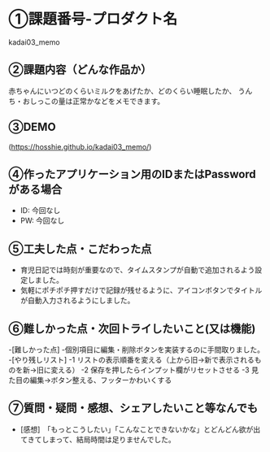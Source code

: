 # ①課題番号-プロダクト名

kadai03_memo

## ②課題内容（どんな作品か）

赤ちゃんにいつどのくらいミルクをあげたか、どのくらい睡眠したか、
うんち・おしっこの量は正常かなどをメモできます。

## ③DEMO

(https://hosshie.github.io/kadai03_memo/)

## ④作ったアプリケーション用のIDまたはPasswordがある場合

- ID: 今回なし
- PW: 今回なし

## ⑤工夫した点・こだわった点

- 育児日記では時刻が重要なので、タイムスタンプが自動で追加されるよう設定しました。
- 気軽にポチポチ押すだけで記録が残せるように、アイコンボタンでタイトルが自動入力されるようにしました。

## ⑥難しかった点・次回トライしたいこと(又は機能)

-[難しかった点]
-個別項目に編集・削除ボタンを実装するのに手間取りました。
-[やり残しリスト]
-1 リストの表示順番を変える（上から旧→新で表示されるものを新→旧に変える）
-2 保存を押したらインプット欄がリセットさせる
-3 見た目の編集→ボタン整える、フッターかわいくする

## ⑦質問・疑問・感想、シェアしたいこと等なんでも

- [感想]　「もっとこうしたい」「こんなことできないかな」とどんどん欲が出てきてしまって、結局時間は足りませんでした。
